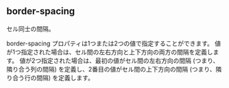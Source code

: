 ## border-spacing

セル同士の間隔。

border-spacing プロパティは1つまたは2つの値で指定することができます。
<length> 値が1つ指定された場合は、セル間の左右方向と上下方向の両方の間隔を定義します。
<length> 値が2つ指定された場合は、最初の値がセル間の左右方向の間隔 (つまり、隣り合う列の間隔) を定義し、2番目の値がセル間の上下方向の間隔 (つまり、隣り合う行の間隔) を定義します。

